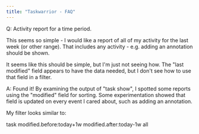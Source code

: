 ```yaml
---
title: "Taskwarrior - FAQ"
---
```


Q: Activity report for a time period.

This seems so simple - I would like a report of all of my activity for the last week (or other range). That includes any activity - e.g. adding an annotation should be shown.

It seems like this should be simple, but I'm just not seeing how. The "last modified" field appears to have the data needed, but I don't see how to use that field in a filter.

A: Found it! By examining the output of "task show", I spotted some reports using the "modified" field for sorting. Some experimentation showed that field is updated on every event I cared about, such as adding an annotation.

My filter looks similar to:

task modified.before:today+1w modified.after:today-1w all

